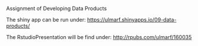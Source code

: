 Assignment of Developing Data Products

The shiny app can be run under:
<https://ulmarf.shinyapps.io/09-data-products/>

The RstudioPresentation will be find under:
<http://rpubs.com/ulmarf/160035>
